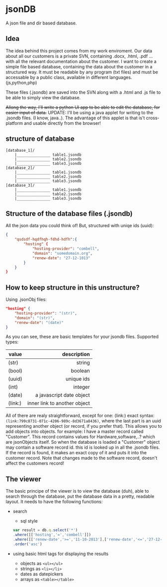 jsonDB
======

A json file and dir based database.

Idea
----
The idea behind this project comes from my work enviroment. Our data about all our customers is a private SVN,
containing .docx, .html, .pdf ... with all the relevant documentation about the customer. I want to create a
simple file based database, containing the data about the customer in a structured way. It must be readable by
any program (txt files) and must be accessable by a public class, available in different languages. (js,python,php)

These files (.jsondb) are saved into the SVN along with a .html and .js file to be able to simply view the database.

~~Allong the way, I'll write a python UI app to be able to edit the database, for easier input of data.~~
UPDATE: I'll be using a java applet for writing to the .jsondb files. (I know, java..). The advantage of this applet
is that is't cross-platform and usable directly from the browser!

structure of database
----------------------------
```
[database_1]/
    |_______________ table1.jsondb
    |_______________ table2.jsondb
    |_______________ table3.jsondb
[database_2]/
    |_______________ table1.jsondb
    |_______________ table2.jsondb
    |_______________ table3.jsondb
[database_3]/
    |_______________ table1.jsondb
    |_______________ table2.jsondb
    |_______________ table3.jsondb
```
Structure of the database files (.jsondb)
------------------------------------------
All the json data you could think of! But, structured with uniqe ids (uuid):
```json
{
    "qsdsdf-hqdfhqh-fdhd-hdfh":{
        "hosting" {
            "hosting-provider": "combell",
            "domain": "somedomain.org",
            "renew-date": "27-12-1013"
        }
    }
}
```

How to keep structure in this unstructure?
------------------------------------------
Using .jsonObj files:
```json
"hosting" {
    "hosting-provider": "(str)",
    "domain": "(str)",
    "renew-date": "(date)"
}


```
As you can see, these are basic templates for your jsondb files. Supported types:


| value    | description                  |
| -------- |----------------------------: |
| (str)    | string                       |
| (bool)   | boolean                      |
| (uuid)   | unique ids                   |
| (int)    | integer                      |
| (date)   | a javascript date object     |
| (link:)  | inner link to another object |

All of there are realy straightforward, except for one: (link:)
exact syntax: `(link:799c8731-071c-4206-989c-8d3671a8436)`, where the last part is an uuid
representing another object (or record, if you prefer that). This allows you to add objects
into objects. for example: I have a master record called "Customer". This record contains
values for Hardware,software,..? which are jsonObjects itself. So when the database is loaded
a "Customer" object may contain a software record id. this id is looked up in all the .jsondb
files. If the record is found, it makes an exact copy of it and puts it into the customer
record. Note that changes made to the software record, doesn't affect the customers record!

The viewer
----------
The basic principe of the viewer is to view the database (duh), able to search through the database, put the database
data in a pretty, readable layout.
It needs to have the following functions:

* search
    * sql style

    ```javascript
    var result = db.q.select('*')
    .where([['hosting','=','combell']])
    .where([['renew-date','>=','11-10-2013'],['renew-date','<=','27-12-2013']],'AND')
    .order('asc')
    ```
* using basic html tags for displaying the results
    * objects as `<ul></ul>`
    * strings as `<li></li>`
    * dates as datepickers
    * arrays as `<table></table>`


